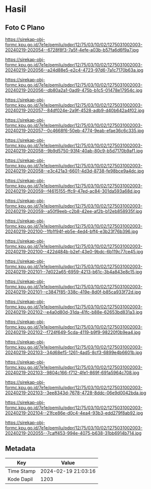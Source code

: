 # Hasil

## Foto C Plano

https://sirekap-obj-formc.kpu.go.id/7e1e/pemilu/pdpr/12/75/03/10/02/1275031002003-20240219-202054--6728f8f3-7a5f-4efe-a03b-b57fa6d6f9a7.jpg

https://sirekap-obj-formc.kpu.go.id/7e1e/pemilu/pdpr/12/75/03/10/02/1275031002003-20240219-202056--a24d88e5-e2c4-4723-97d6-7a1c7170b63a.jpg

https://sirekap-obj-formc.kpu.go.id/7e1e/pemilu/pdpr/12/75/03/10/02/1275031002003-20240219-202056--db80a2a1-0ad9-475b-b1c5-01478e17954c.jpg

https://sirekap-obj-formc.kpu.go.id/7e1e/pemilu/pdpr/12/75/03/10/02/1275031002003-20240219-202057--84df024e-2a9f-4528-adb9-d40b642a4f02.jpg

https://sirekap-obj-formc.kpu.go.id/7e1e/pemilu/pdpr/12/75/03/10/02/1275031002003-20240219-202057--0c4668f6-50eb-4774-9eab-efae36c6c335.jpg

https://sirekap-obj-formc.kpu.go.id/7e1e/pemilu/pdpr/12/75/03/10/02/1275031002003-20240219-202058--9b9d5750-93f4-40ab-80c9-b5d7170b9af1.jpg

https://sirekap-obj-formc.kpu.go.id/7e1e/pemilu/pdpr/12/75/03/10/02/1275031002003-20240219-202058--e3c421a3-6601-4d3d-8738-fe98bce9a4dc.jpg

https://sirekap-obj-formc.kpu.go.id/7e1e/pemilu/pdpr/12/75/03/10/02/1275031002003-20240219-202059--f4615155-ffc9-47ed-ac84-301da593a68d.jpg

https://sirekap-obj-formc.kpu.go.id/7e1e/pemilu/pdpr/12/75/03/10/02/1275031002003-20240219-202059--a50f9eeb-c2b8-42ee-af2b-b12eb858935f.jpg

https://sirekap-obj-formc.kpu.go.id/7e1e/pemilu/pdpr/12/75/03/10/02/1275031002003-20240219-202100--1fb1f94f-eb5e-4ed4-bff4-e3b23f76b396.jpg

https://sirekap-obj-formc.kpu.go.id/7e1e/pemilu/pdpr/12/75/03/10/02/1275031002003-20240219-202100--422d484b-b2ef-43e0-9bdc-6b119c77ce45.jpg

https://sirekap-obj-formc.kpu.go.id/7e1e/pemilu/pdpr/12/75/03/10/02/1275031002003-20240219-202101--7d022a65-6959-4213-b61c-3b4a843e8c15.jpg

https://sirekap-obj-formc.kpu.go.id/7e1e/pemilu/pdpr/12/75/03/10/02/1275031002003-20240219-202101--c3847f85-338c-419e-8d0f-b85ca933f72d.jpg

https://sirekap-obj-formc.kpu.go.id/7e1e/pemilu/pdpr/12/75/03/10/02/1275031002003-20240219-202102--e4a0d80d-31da-41fc-b88e-62653bd831a3.jpg

https://sirekap-obj-formc.kpu.go.id/7e1e/pemilu/pdpr/12/75/03/10/02/1275031002003-20240219-202102--f724f649-5cda-4119-b9f9-98220f0b9ea4.jpg

https://sirekap-obj-formc.kpu.go.id/7e1e/pemilu/pdpr/12/75/03/10/02/1275031002003-20240219-202103--34d68ef5-1261-4ad5-8cf3-6899e4b6601b.jpg

https://sirekap-obj-formc.kpu.go.id/7e1e/pemilu/pdpr/12/75/03/10/02/1275031002003-20240219-202103--9804c166-f712-4fe1-869f-691a5964c708.jpg

https://sirekap-obj-formc.kpu.go.id/7e1e/pemilu/pdpr/12/75/03/10/02/1275031002003-20240219-202103--3ee8343d-7678-4728-8ddc-06e9d0042bda.jpg

https://sirekap-obj-formc.kpu.go.id/7e1e/pemilu/pdpr/12/75/03/10/02/1275031002003-20240219-202104--21fce86e-d0c4-4ea4-93b3-edd279f8ab92.jpg

https://sirekap-obj-formc.kpu.go.id/7e1e/pemilu/pdpr/12/75/03/10/02/1275031002003-20240219-202055--7caff453-994e-4075-b638-31bb6914b714.jpg


## Metadata

| Key        | Value               |
| ---------- | ------------------- |
| Time Stamp | 2024-02-19 21:03:16 |
| Kode Dapil | 1203                |



